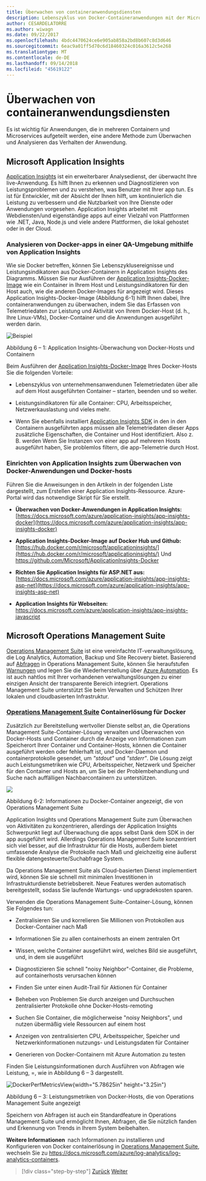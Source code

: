 ```yaml
---
title: Überwachen von containeranwendungsdiensten
description: Lebenszyklus von Docker-Containeranwendungen mit der Microsoft-Plattform und Tools
author: CESARDELATORRE
ms.author: wiwagn
ms.date: 09/22/2017
ms.openlocfilehash: 4bdc4470624ce6e905ab858a2bd8b607c8d3d646
ms.sourcegitcommit: 6eac9a01ff5d70c6d18460324c016a3612c5e268
ms.translationtype: MT
ms.contentlocale: de-DE
ms.lasthandoff: 09/14/2018
ms.locfileid: "45619122"
---
```

# <a name="monitor-containerized-application-services"></a>Überwachen von containeranwendungsdiensten

Es ist wichtig für Anwendungen, die in mehreren Containern und Microservices aufgeteilt werden, eine andere Methode zum Überwachen und Analysieren das Verhalten der Anwendung.

## <a name="microsoft-application-insights"></a>Microsoft Application Insights

[Application Insights](https://docs.microsoft.com/azure/application-insights/app-insights-overview) ist ein erweiterbarer Analysedienst, der überwacht Ihre live-Anwendung. Es hilft Ihnen zu erkennen und Diagnostizieren von Leistungsproblemen und zu verstehen, was Benutzer mit Ihrer app tun. Es ist für Entwickler, mit der Absicht der Ihnen hilft, um kontinuierlich die Leistung zu verbessern und die Nutzbarkeit von Ihre Dienste oder Anwendungen vorgesehen. Application Insights arbeitet mit Webdiensten/und eigenständige apps auf einer Vielzahl von Plattformen wie .NET, Java, Node.js und viele andere Plattformen, die lokal gehostet oder in der Cloud.

### <a name="analyzing-docker-apps-in-qa-environments-using-application-insights"></a>Analysieren von Docker-apps in einer QA-Umgebung mithilfe von Application Insights

Wie sie Docker betreffen, können Sie Lebenszyklusereignisse und Leistungsindikatoren aus Docker-Containern in Application Insights des Diagramms. Müssen Sie nur Ausführen der [Application Insights-Docker-Image](https://hub.docker.com/r/microsoft/applicationinsights/) wie ein Container in Ihrem Host und Leistungsindikatoren für den Host auch, wie die anderen Docker-Images für angezeigt wird. Dieses Application Insights-Docker-Image (Abbildung 6-1) hilft Ihnen dabei, Ihre containeranwendungen zu überwachen, indem Sie das Erfassen von Telemetriedaten zur Leistung und Aktivität von Ihrem Docker-Host (d. h., Ihre Linux-VMs), Docker-Container und die Anwendungen ausgeführt werden darin.

![Beispiel](./media/image1.png)

Abbildung 6 – 1: Application Insights-Überwachung von Docker-Hosts und Containern

Beim Ausführen der [Application Insights-Docker-Image](https://hub.docker.com/r/microsoft/applicationinsights/) Ihres Docker-Hosts Sie die folgenden Vorteile:

-   Lebenszyklus von unternehmensanwendunen Telemetriedaten über alle auf dem Host ausgeführten Container – starten, beenden und so weiter.

-   Leistungsindikatoren für alle Container: CPU, Arbeitsspeicher, Netzwerkauslastung und vieles mehr.

-   Wenn Sie ebenfalls installiert [Application Insights SDK](https://docs.microsoft.com/azure/application-insights/app-insights-asp-net) in den in den Containern ausgeführten apps müssen alle Telemetriedaten dieser Apps zusätzliche Eigenschaften, die Container und Host identifiziert. Also z. B. werden Wenn Sie Instanzen von einer app auf mehreren Hosts ausgeführt haben, Sie problemlos filtern, die app-Telemetrie durch Host.

### <a name="setting-up-application-insights-to-monitor-docker-applications-and-docker-hosts"></a>Einrichten von Application Insights zum Überwachen von Docker-Anwendungen und Docker-hosts

Führen Sie die Anweisungen in den Artikeln in der folgenden Liste dargestellt, zum Erstellen einer Application Insights-Ressource. Azure-Portal wird das notwendige Skript für Sie erstellt.

-   **Überwachen von Docker-Anwendungen in Application Insights:**  [https://docs.microsoft.com/azure/application-insights/app-insights-docker](https://docs.microsoft.com/azure/application-insights/app-insights-docker)

-   **Application Insights-Docker-Image auf Docker Hub und Github:**  
[https://hub.docker.com/r/microsoft/applicationinsights/](https://hub.docker.com/r/microsoft/applicationinsights/) Und <https://github.com/Microsoft/ApplicationInsights-Docker>

-   **Richten Sie Application Insights für ASP.NET aus:**  
[https://docs.microsoft.com/azure/application-insights/app-insights-asp-net](https://docs.microsoft.com/azure/application-insights/app-insights-asp-net)

-   **Application Insights für Webseiten:**  
<https://docs.microsoft.com/azure/application-insights/app-insights-javascript>

## <a name="microsoft-operations-management-suite"></a>Microsoft Operations Management Suite

[Operations Management Suite](https://microsoft.com/oms) ist eine vereinfachte IT-verwaltungslösung, die Log Analytics, Automation, Backup und Site Recovery bietet. Basierend auf [Abfragen](https://blogs.technet.microsoft.com/msoms/2016/01/21/easy-microsoft-operations-management-suite-search-queries/) in Operations Management Suite, können Sie heraufstufen [Warnungen](https://docs.microsoft.com/azure/operations-management-suite/operations-management-suite-monitoring-alerts) und legen Sie die Wiederherstellung über [Azure Automation](https://docs.microsoft.com/azure/automation/). Es ist auch nahtlos mit Ihrer vorhandenen verwaltungslösungen zu einer einzigen Ansicht der transparente Bereich integriert. Operations Management Suite unterstützt Sie beim Verwalten und Schützen Ihrer lokalen und cloudbasierten Infrastruktur.

### <a name="operations-management-suitehttpsmicrosoftcomoms-container-solution-for-docker"></a>[Operations Management Suite](https://microsoft.com/oms) Containerlösung für Docker

Zusätzlich zur Bereitstellung wertvoller Dienste selbst an, die Operations Management Suite-Container-Lösung verwalten und Überwachen von Docker-Hosts und Container durch die Anzeige von Informationen zum Speicherort Ihrer Container und Container-Hosts, können die Container ausgeführt werden oder fehlerhaft ist, und Docker-Daemon und containerprotokolle gesendet, um *"stdout"* und *"stderr"*. Die Lösung zeigt auch Leistungsmetriken wie CPU, Arbeitsspeicher, Netzwerk und Speicher für den Container und Hosts an, um Sie bei der Problembehandlung und Suche nach auffälligen Nachbarcontainern zu unterstützen.

![](./media/image2.png)

Abbildung 6-2: Informationen zu Docker-Container angezeigt, die von Operations Management Suite

Application Insights und Operations Management Suite zum Überwachen von Aktivitäten zu konzentrieren, allerdings der Application Insights Schwerpunkt liegt auf Überwachung die apps selbst Dank dem SDK in der app ausgeführt wird. Allerdings Operations Management Suite konzentriert sich viel besser, auf die Infrastruktur für die Hosts, außerdem bietet umfassende Analyse die Protokolle nach Maß und gleichzeitig eine äußerst flexible datengesteuerte/Suchabfrage System.

Da Operations Management Suite als Cloud-basierten Dienst implementiert wird, können Sie sie schnell mit minimalen Investitionen in Infrastrukturdienste betriebsbereit. Neue Features werden automatisch bereitgestellt, sodass Sie laufende Wartungs- und upgradekosten sparen.

Verwenden die Operations Management Suite-Container-Lösung, können Sie Folgendes tun:

-   Zentralisieren Sie und korrelieren Sie Millionen von Protokollen aus Docker-Container nach Maß

-   Informationen Sie zu allen containerhosts an einem zentralen Ort

-   Wissen, welche Container ausgeführt wird, welches Bild sie ausgeführt, und, in dem sie ausgeführt

-   Diagnostizieren Sie schnell "noisy Neighbor"-Container, die Probleme, auf containerhosts verursachen können

-   Finden Sie unter einen Audit-Trail für Aktionen für Container

-   Beheben von Problemen Sie durch anzeigen und Durchsuchen zentralisierter Protokolle ohne Docker-Hosts-remoting

-   Suchen Sie Container, die möglicherweise "noisy Neighbors", und nutzen übermäßig viele Ressourcen auf einem host

-   Anzeigen von zentralisierten CPU, Arbeitsspeicher, Speicher und Netzwerkinformationen nutzungs- und Leistungsdaten für Container

-   Generieren von Docker-Containern mit Azure Automation zu testen

Finden Sie Leistungsinformationen durch Ausführen von Abfragen wie Leistung, =, wie in Abbildung 6 – 3 dargestellt.

![DockerPerfMetricsView](./media/image3.png){width="5.78625in" height="3.25in"}

Abbildung 6 – 3: Leistungsmetriken von Docker-Hosts, die von Operations Management Suite angezeigt

Speichern von Abfragen ist auch ein Standardfeature in Operations Management Suite und ermöglicht Ihnen, Abfragen, die Sie nützlich fanden und Erkennung von Trends in Ihrem System beibehalten.

**Weitere Informationen** nach Informationen zu installieren und Konfigurieren von Docker containerlösung in [Operations Management Suite](https://microsoft.com/oms), wechseln Sie zu <https://docs.microsoft.com/azure/log-analytics/log-analytics-containers>.

>[!div class="step-by-step"]
[Zurück](manage-production-docker-environments.md)
[Weiter](../key-takeaways/index.md)
